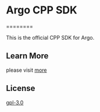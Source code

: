 
# Argo CPP SDK

========

This is the official CPP SDK for Argo.

## Learn More

please visit [more](https://docs.analysys.cn/ark/integration/sdk/c++)


## License

[gpl-3.0](https://www.gnu.org/licenses/gpl-3.0.txt)

